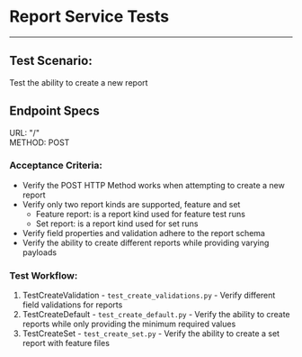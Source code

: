 
# Report Service Tests

----

## Test Scenario:
Test the ability to create a new report

## Endpoint Specs
URL: "/"  
METHOD: POST

### Acceptance Criteria:
  - Verify the POST HTTP Method works when attempting to create a new report
  - Verify only two report kinds are supported, feature and set
    - Feature report: is a report kind used for feature test runs
    - Set report: is a report kind used for set runs
  - Verify field properties and validation adhere to the report schema
  - Verify the ability to create different reports while providing varying payloads

### Test Workflow:
  1. TestCreateValidation - `test_create_validations.py`
    - Verify different field validations for reports
  2. TestCreateDefault - `test_create_default.py`
    - Verify the ability to create reports while only providing the minimum required values
  3. TestCreateSet - `test_create_set.py`
    - Verify the ability to create a set report with feature files
